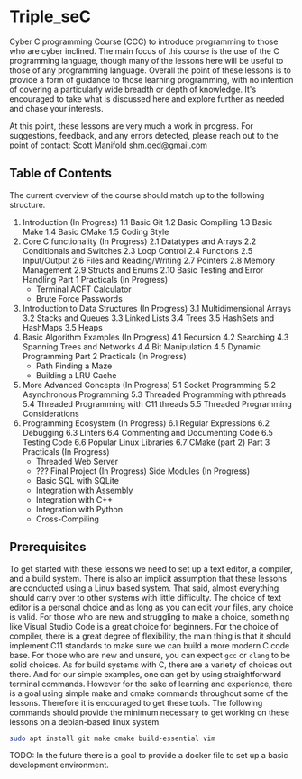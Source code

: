 # Triple_seC
Cyber C programming Course (CCC) to introduce programming to those who are cyber inclined. The main focus of this course is the use of the C programming language, though many of the lessons here will be useful to those of any programming language. Overall the point of these lessons is to provide a form of guidance to those learning programming, with no intention of covering a particularly wide breadth or depth of knowledge. It's encouraged to take what is discussed here and explore further as needed and chase your interests.

At this point, these lessons are very much a work in progress. For suggestions, feedback, and any errors detected, please reach out to the point of contact:
Scott Manifold <shm.qed@gmail.com>

## Table of Contents
The current overview of the course should match up to the following structure.
1. Introduction (In Progress)
	1.1 Basic Git
	1.2 Basic Compiling
	1.3 Basic Make
	1.4 Basic CMake
	1.5 Coding Style
2. Core C functionality (In Progress)
	2.1 Datatypes and Arrays
	2.2 Conditionals and Switches
	2.3 Loop Control
	2.4 Functions
	2.5 Input/Output
	2.6 Files and Reading/Writing
	2.7 Pointers
	2.8 Memory Management
	2.9 Structs and Enums
	2.10 Basic Testing and Error Handling
Part 1 Practicals (In Progress)
	- Terminal ACFT Calculator
	- Brute Force Passwords
3. Introduction to Data Structures (In Progress)
	3.1 Multidimensional Arrays
	3.2 Stacks and Queues
	3.3 Linked Lists
	3.4 Trees
	3.5 HashSets and HashMaps
	3.5 Heaps
4. Basic Algorithm Examples (In Progress)
	4.1 Recursion
	4.2 Searching
	4.3 Spanning Trees and Networks
	4.4 Bit Manipulation
	4.5 Dynamic Programming
Part 2 Practicals (In Progress)
	- Path Finding a Maze
	- Building a LRU Cache
5. More Advanced Concepts (In Progress)
	5.1 Socket Programming
	5.2 Asynchronous Programming
	5.3 Threaded Programming with pthreads
	5.4 Threaded Programming with C11 threads
	5.5 Threaded Programming Considerations
6. Programming Ecosystem (In Progress)
	6.1 Regular Expressions
	6.2 Debugging
	6.3 Linters
	6.4 Commenting and Documenting Code
	6.5 Testing Code
	6.6 Popular Linux Libraries
	6.7 CMake (part 2)
Part 3 Practicals (In Progress)
	- Threaded Web Server
	- ???
Final Project (In Progress)
Side Modules (In Progress)
	- Basic SQL with SQLite
	- Integration with Assembly
	- Integration with C++
	- Integration with Python
	- Cross-Compiling

## Prerequisites
To get started with these lessons we need to set up a text editor, a compiler, and a build system. There is also an implicit assumption that these lessons are conducted using a Linux based system. That said, almost everything should carry over to other systems with little difficulty. 
The choice of text editor is a personal choice and as long as you can edit your files, any choice is valid. For those who are new and struggling to make a choice, something like Visual Studio Code is a great choice for beginners.
For the choice of compiler, there is a great degree of flexibility, the main thing is that it should implement C11 standards to make sure we can build a more modern C code base. For those who are new and unsure, you can expect `gcc` or `clang` to be solid choices. 
As for build systems with C, there are a variety of choices out there. And for our simple examples, one can get by using straightforward terminal commands. However for the sake of learning and experience, there is a goal using simple make and cmake commands throughout some of the lessons. Therefore it is encouraged to get these tools.
The following commands should provide the minimum necessary to get working on these lessons on a debian-based linux system.
```bash
sudo apt install git make cmake build-essential vim
```
TODO: In the future there is a goal to provide a docker file to set up a basic development environment.
